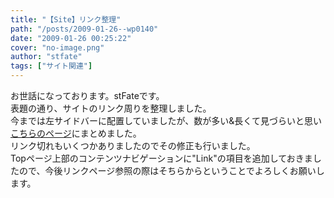 ```yaml
---
title: "【Site】リンク整理"
path: "/posts/2009-01-26--wp0140"
date: "2009-01-26 00:25:22"
cover: "no-image.png"
author: "stfate"
tags: ["サイト関連"]
---
```


<style type="text/css">
<!--
p {white-space: pre-wrap};
-->
</style>

お世話になっております。stFateです。
表題の通り、サイトのリンク周りを整理しました。
今までは左サイドバーに配置していましたが、数が多い&長くて見づらいと思い<a href="http://stfate.net/link/" target="_blank">こちらのページ</a>にまとめました。
リンク切れもいくつかありましたのでその修正も行いました。
Topページ上部のコンテンツナビゲーションに"Link"の項目を追加しておきましたので、今後リンクページ参照の際はそちらからということでよろしくお願いします。
